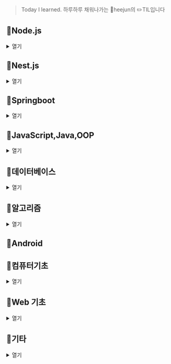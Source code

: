 
> Today I learned. 하루하루 채워나가는 :boy:heejun의 :pencil2:TIL입니다


## :pushpin:Node.js
<details markdown="1">
<summary>열기</summary>

- [20210817_WebSocket기본](https://github.com/gogoheejun/TIL/blob/main/node.js/01_WebSocket.md)
- [20210818_소켓IO](https://github.com/gogoheejun/TIL/blob/main/node.js/02_SocketIO.md)
- [20210818_카메라연결](https://github.com/gogoheejun/TIL/blob/main/node.js/03_%EC%B9%B4%EB%A9%94%EB%9D%BC%EC%97%B0%EA%B2%B0.md)
- [20210820_쿠키,세션](https://github.com/gogoheejun/TIL/blob/main/node.js/04_%EC%BF%A0%ED%82%A4%2C%EC%84%B8%EC%85%98.md)
- [20210820_미들웨어](https://github.com/gogoheejun/TIL/blob/main/node.js/05_%EB%AF%B8%EB%93%A4%EC%9B%A8%EC%96%B4.md)
- [20210903_엘리-validation](https://github.com/gogoheejun/TIL/blob/main/node.js/06_%EC%97%98%EB%A6%AC_validation.md)
- [20210903_엘리-Auth관련연습,적용](https://github.com/gogoheejun/TIL/blob/main/node.js/07_%EC%97%98%EB%A6%AC-Authentication%2CAuthorization%EC%97%B0%EC%8A%B5%2C%EC%A0%81%EC%9A%A9.md)  
- [20210904_엘리-configuration리팩토링](https://github.com/gogoheejun/TIL/tree/main/node.js)  

</details>

## :pushpin:Nest.js
<details markdown="1">
<summary>열기</summary>

- [20210821_개요](https://github.com/gogoheejun/TIL/blob/main/node.js/nest.js/udemy_ZeroToHero/00_%EA%B0%9C%EC%9A%94%2C%EC%84%B9%EC%85%982.md)  
- [20210822_Validation, Error Handling](https://github.com/gogoheejun/TIL/blob/main/node.js/nest.js/udemy_ZeroToHero/01_Validation%20and%20Error%20handling.md)
- [20210823_Data Persistence(with docker)](https://github.com/gogoheejun/TIL/blob/main/node.js/nest.js/udemy_ZeroToHero/02_Data%20Persistence(%EB%8F%84%EC%BB%A4%EC%82%AC%EC%9A%A9).md)  
- [20210824_Auth](https://github.com/gogoheejun/TIL/blob/main/node.js/nest.js/udemy_ZeroToHero/04_Auth.md)
- [20210825_Ownership and Restriction](https://github.com/gogoheejun/TIL/blob/main/node.js/nest.js/udemy_ZeroToHero/05_Task%20Ownership%20and%20Restriction.md)

</details>

## :pushpin:Springboot
<details markdown="1">
<summary>열기</summary>

- [20210713_스프링부트 기본원리01](https://github.com/gogoheejun/TIL/blob/main/java_spring/springboot_%EA%B8%B0%EB%B3%B8%EC%9B%90%EB%A6%AC(01).md)
- [20210714_스프링부트 기본원리02](https://github.com/gogoheejun/TIL/blob/main/java_spring/springboot_%EA%B8%B0%EB%B3%B8%EC%9B%90%EB%A6%AC(02).md)

<details markdown="1">
<summary>JPA</summary>

- [20210802_설치,시작하기](https://github.com/gogoheejun/TIL/blob/main/java_spring/jpa/00_%EC%84%A4%EC%B9%98%2C%EC%8B%9C%EC%9E%91%ED%95%98%EA%B8%B0.md)
- [20210802_영속성관리-내부동작방식](https://github.com/gogoheejun/TIL/blob/main/java_spring/jpa/01_%EC%98%81%EC%86%8D%EC%84%B1%EA%B4%80%EB%A6%AC-%EB%82%B4%EB%B6%80%EB%8F%99%EC%9E%91%EB%B0%A9%EC%8B%9D.md)  


</details>

<details markdown="1">
<summary>인스타만들기</summary>

- [YML파일이해하기](https://github.com/gogoheejun/TIL/blob/main/java_spring/%EC%9D%B8%EC%8A%A4%ED%83%80%EB%A7%8C%EB%93%A4%EA%B8%B0/YML%ED%8C%8C%EC%9D%BC%EC%9D%B4%ED%95%B4%ED%95%98%EA%B8%B0.md)
- [20210714_컨트롤러](https://github.com/gogoheejun/TIL/blob/main/java_spring/%EC%9D%B8%EC%8A%A4%ED%83%80%EB%A7%8C%EB%93%A4%EA%B8%B0/01_%EC%BB%A8%ED%8A%B8%EB%A1%A4%EB%9F%AC.md)
- [20210715_회원가입01](https://github.com/gogoheejun/TIL/blob/main/java_spring/%EC%9D%B8%EC%8A%A4%ED%83%80%EB%A7%8C%EB%93%A4%EA%B8%B0/02_%ED%9A%8C%EC%9B%90%EA%B0%80%EC%9E%85(1).md)
- [20210716_회원가입02](https://github.com/gogoheejun/TIL/blob/main/java_spring/%EC%9D%B8%EC%8A%A4%ED%83%80%EB%A7%8C%EB%93%A4%EA%B8%B0/03_%ED%9A%8C%EC%9B%90%EA%B0%80%EC%9E%85(2).md)
- [20210717_로그인](https://github.com/gogoheejun/TIL/blob/main/java_spring/%EC%9D%B8%EC%8A%A4%ED%83%80%EB%A7%8C%EB%93%A4%EA%B8%B0/04_%EB%A1%9C%EA%B7%B8%EC%9D%B8.md)
- [20210718_회원정보수정](https://github.com/gogoheejun/TIL/blob/main/java_spring/%EC%9D%B8%EC%8A%A4%ED%83%80%EB%A7%8C%EB%93%A4%EA%B8%B0/05_%ED%9A%8C%EC%9B%90%EC%A0%95%EB%B3%B4%EC%88%98%EC%A0%95.md)
- [20210723_구독하기api](https://github.com/gogoheejun/TIL/blob/main/java_spring/%EC%9D%B8%EC%8A%A4%ED%83%80%EB%A7%8C%EB%93%A4%EA%B8%B0/06_%EA%B5%AC%EB%8F%85%ED%95%98%EA%B8%B0api.md)
- [20210724_프로필페이지](https://github.com/gogoheejun/TIL/blob/main/java_spring/%EC%9D%B8%EC%8A%A4%ED%83%80%EB%A7%8C%EB%93%A4%EA%B8%B0/07_%ED%94%84%EB%A1%9C%ED%95%84%ED%8E%98%EC%9D%B4%EC%A7%80.md)
- [20210725_구독정보 뷰 렌더링](https://github.com/gogoheejun/TIL/blob/main/java_spring/%EC%9D%B8%EC%8A%A4%ED%83%80%EB%A7%8C%EB%93%A4%EA%B8%B0/08_%EA%B5%AC%EB%8F%85%EC%A0%95%EB%B3%B4%20%EB%B7%B0%20%EB%A0%8C%EB%8D%94%EB%A7%81.md)
- [20210726_스토리 페이지](https://github.com/gogoheejun/TIL/blob/main/java_spring/%EC%9D%B8%EC%8A%A4%ED%83%80%EB%A7%8C%EB%93%A4%EA%B8%B0/08_%EA%B5%AC%EB%8F%85%EC%A0%95%EB%B3%B4%20%EB%B7%B0%20%EB%A0%8C%EB%8D%94%EB%A7%81.md)
- [20210727_기타(인기페이지,프로필추가사항)](https://github.com/gogoheejun/TIL/blob/main/java_spring/%EC%9D%B8%EC%8A%A4%ED%83%80%EB%A7%8C%EB%93%A4%EA%B8%B0/11_%EA%B8%B0%ED%83%80-%EC%9D%B8%EA%B8%B0%ED%8E%98%EC%9D%B4%EC%A7%80%2C%ED%94%84%EB%A1%9C%ED%95%84%20%EC%B6%94%EA%B0%80%EC%82%AC%ED%95%AD.md)
- [20210729_댓글](https://github.com/gogoheejun/TIL/blob/main/java_spring/%EC%9D%B8%EC%8A%A4%ED%83%80%EB%A7%8C%EB%93%A4%EA%B8%B0/12_%EB%8C%93%EA%B8%80.md)
- [20210729_AOP처리](https://github.com/gogoheejun/TIL/blob/main/java_spring/%EC%9D%B8%EC%8A%A4%ED%83%80%EB%A7%8C%EB%93%A4%EA%B8%B0/13_AOP%EC%B2%98%EB%A6%AC.md)

</details>
</details>

## :pushpin:JavaScript,Java,OOP
<details markdown="1">
<summary>열기</summary>

<details markdown="1">
<summary>자바스크립트 정리</summary>
- [20210902_콜백,프로미스](https://github.com/gogoheejun/TIL/blob/main/javascript/Callback%2CPromise.md)      
</details>

<details markdown="1">
<summary>자바 정리</summary>

- [20210710_날짜와시간](https://github.com/gogoheejun/TIL/blob/main/java_basic/%EB%82%A0%EC%A7%9C%EC%99%80%EC%8B%9C%EA%B0%84.md)          
- [20210710_예외처리](https://github.com/gogoheejun/TIL/blob/main/java_basic/%EC%98%88%EC%99%B8%2C%EC%97%90%EB%9F%AC%EC%B2%98%EB%A6%AC.md)
- [20210710_접근제어자](https://github.com/gogoheejun/TIL/blob/main/java_basic/%EC%A0%91%EA%B7%BC%EC%A0%9C%EC%96%B4%EC%9E%90.md)
- [20210710_추상클래스_인터페이스](https://github.com/gogoheejun/TIL/blob/main/java_basic/%EC%B6%94%EC%83%81%ED%81%B4%EB%9E%98%EC%8A%A4_%EC%9D%B8%ED%84%B0%ED%8E%98%EC%9D%B4%EC%8A%A4.md)
- [20210710_상속,생성자](https://github.com/gogoheejun/TIL/blob/main/java_basic/%EC%83%81%EC%86%8D%2C%EC%83%9D%EC%84%B1%EC%9E%90.md)
- [20210710_캐스팅](https://github.com/gogoheejun/TIL/blob/main/java_basic/%EC%BA%90%EC%8A%A4%ED%8C%85.md)
- [20210710_컬렉션](https://github.com/gogoheejun/TIL/blob/main/java_basic/%EC%BB%AC%EB%A0%89%EC%85%98.md)

</details>

<details markdown="1">
<summary>자바 작동원리</summary>

- [20210712_jvm](https://github.com/gogoheejun/TIL/blob/main/java_basic/java_knowledge/20210712_jvm.md)
- [20210712_바이트코드](https://github.com/gogoheejun/TIL/blob/main/java_basic/java_knowledge/20210712_%EB%B0%94%EC%9D%B4%ED%8A%B8%EC%BD%94%EB%93%9C.md)
- [20210712_리플렉션(1)](https://github.com/gogoheejun/TIL/blob/main/java_basic/java_knowledge/20210712_%EB%A6%AC%ED%94%8C%EB%A0%89%EC%85%98(1).md)

</details>

<details markdown="1">
<summary>OOP</summary>

 - [20210712_객체는 기능으로 정의한다](https://github.com/gogoheejun/TIL/blob/main/java_basic/OOP/01_%EA%B0%9D%EC%B2%B4%EB%8A%94%EA%B8%B0%EB%8A%A5%EC%9C%BC%EB%A1%9C%EC%A0%95%EC%9D%98%ED%95%9C%EB%8B%A4.md)
 
</details>
</details>


## :pushpin:데이터베이스
<details markdown="1">
<summary>열기</summary>

<details markdown="1">
<summary>SQL</summary>

* [20210731_SQL중급문법](https://github.com/gogoheejun/TIL/blob/main/DB/sql%EC%A4%91%EA%B8%89%EB%AC%B8%EB%B2%95.md)

</details>

<details markdown="1">
<summary>RDBMS 모델링</summary>

- [20210730_RDBMS소개](https://github.com/gogoheejun/TIL/blob/main/DB/RDBMS%EB%AA%A8%EB%8D%B8%EB%A7%81/RDBMS%EC%86%8C%EA%B0%9C.md)     
- [20210731_1:M관계](https://github.com/gogoheejun/TIL/blob/main/DB/RDBMS모델링/01_1:M관계.md)    
- [20210801_1:M재귀적관계](https://github.com/gogoheejun/TIL/blob/main/DB/RDBMS%EB%AA%A8%EB%8D%B8%EB%A7%81/02_1:M%20%EC%9E%AC%EA%B7%80%EC%A0%81%EA%B4%80%EA%B3%84.md)    
- [20210801_M:N관계](https://github.com/gogoheejun/TIL/tree/main/DB/RDBMS%EB%AA%A8%EB%8D%B8%EB%A7%81)     
- [20210802 M:N,1:M연습문제01](https://github.com/gogoheejun/TIL/blob/main/DB/RDBMS%EB%AA%A8%EB%8D%B8%EB%A7%81/04_1:M%2CM:N%EA%B4%80%EA%B3%84%20%EC%97%B0%EC%8A%B5%EB%AC%B8%EC%A0%9C1.md)    
</details>

</details>

## :pushpin:알고리즘
<details markdown="1">
<summary>열기</summary>   

<details markdown="1">
<summary>자료구조</summary>

* [20210905_udemy_BigO](https://github.com/gogoheejun/TIL/blob/main/algorithm/20210905_udemy_BigO.md)   
* [20210905_udemy_LinkedList](https://github.com/gogoheejun/TIL/blob/main/algorithm/20210905_udemy_Linked%20Lists.md)  

</details>

<details markdown="1">
<summary>구현</summary>
       
* [20210706_k번째약수](https://github.com/gogoheejun/algorithm/tree/main/%EC%84%B9%EC%85%98%202/1.%20k%EB%B2%88%EC%A7%B8%20%EC%95%BD%EC%88%98)
* [k번째 수](https://github.com/gogoheejun/algorithm/tree/main/%EC%84%B9%EC%85%98%202/2.%20K%EB%B2%88%EC%A7%B8%20%EC%88%98)
* [k번째 큰수](https://github.com/gogoheejun/algorithm/tree/main/%EC%84%B9%EC%85%98%202/3.%20k%EB%B2%88%EC%A7%B8%20%ED%81%B0%20%EC%88%98)
* [20210707_대표값](https://github.com/gogoheejun/algorithm/tree/main/%EC%84%B9%EC%85%98%202/4.%20%EB%8C%80%ED%91%9C%EA%B0%92)
* [20210707_정다면체](https://github.com/gogoheejun/algorithm/tree/main/%EC%84%B9%EC%85%98%202/5.%20%EC%A0%95%EB%8B%A4%EB%A9%B4%EC%B2%B4)
* [20210707_자릿수합](https://github.com/gogoheejun/algorithm/tree/main/%EC%84%B9%EC%85%98%202/6.%20%EC%9E%90%EB%A6%BF%EC%88%98%EC%9D%98%20%ED%95%A9)
* [20210707_소수(에라토스테네스체)](https://github.com/gogoheejun/algorithm/tree/main/%EC%84%B9%EC%85%98%202/7.%20%EC%86%8C%EC%88%98(%EC%97%90%EB%9D%BC%ED%86%A0%EC%8A%A4%ED%85%8C%EB%84%A4%EC%8A%A4%20%EC%B2%B4))
* [20210707_뒤집은소수](https://github.com/gogoheejun/algorithm/tree/main/%EC%84%B9%EC%85%98%202/8.%20%EB%92%A4%EC%A7%91%EC%9D%80%20%EC%86%8C%EC%88%98)
* [20210707_주사위게임](https://github.com/gogoheejun/algorithm/tree/main/%EC%84%B9%EC%85%98%202/9.%20%EC%A3%BC%EC%82%AC%EC%9C%84%20%EA%B2%8C%EC%9E%84)


</details>

<details markdown="1">
<summary>탐색</summary>

* [20210708_회문문자열검사](https://github.com/gogoheejun/algorithm/tree/main/%EC%84%B9%EC%85%98%203/1.%20%ED%9A%8C%EB%AC%B8%20%EB%AC%B8%EC%9E%90%EC%97%B4%20%EA%B2%80%EC%82%AC)
* [20210708_숫자만 추출](https://github.com/gogoheejun/algorithm/tree/main/%EC%84%B9%EC%85%98%203/2.%20%EC%88%AB%EC%9E%90%EB%A7%8C%20%EC%B6%94%EC%B6%9C)
* [20210708_카드역배치](https://github.com/gogoheejun/algorithm/tree/main/%EC%84%B9%EC%85%98%203/3.%20%EC%B9%B4%EB%93%9C%20%EC%97%AD%EB%B0%B0%EC%B9%98)
* [20210708_두 리스트합치기](https://github.com/gogoheejun/algorithm/tree/main/%EC%84%B9%EC%85%98%203/4.%20%EB%91%90%20%EB%A6%AC%EC%8A%A4%ED%8A%B8%20%ED%95%A9%EC%B9%98%EA%B8%B0)
* [20210708_수들의 합](https://github.com/gogoheejun/algorithm/tree/main/%EC%84%B9%EC%85%98%203/5.%20%EC%88%98%EB%93%A4%EC%9D%98%20%ED%95%A9)
* [20210709_격자판최대합](https://github.com/gogoheejun/algorithm/tree/main/%EC%84%B9%EC%85%98%203/6.%20%EA%B2%A9%EC%9E%90%ED%8C%90%20%EC%B5%9C%EB%8C%80%ED%95%A9)
* [20210709_사과나무](https://github.com/gogoheejun/algorithm/tree/main/%EC%84%B9%EC%85%98%203/7.%20%EC%82%AC%EA%B3%BC%EB%82%98%EB%AC%B4)
* [20210709_곶감](https://github.com/gogoheejun/algorithm/tree/main/%EC%84%B9%EC%85%98%203/8.%20%EA%B3%B3%EA%B0%90)
* [20210709_봉우리](https://github.com/gogoheejun/algorithm/tree/main/%EC%84%B9%EC%85%98%203/9.%20%EB%B4%89%EC%9A%B0%EB%A6%AC)
* [20210709_스도쿠검사](https://github.com/gogoheejun/algorithm/tree/main/%EC%84%B9%EC%85%98%203/10.%20%EC%8A%A4%EB%8F%84%EC%BF%A0%20%EA%B2%80%EC%82%AC)
* [20210709_격자판회문수](https://github.com/gogoheejun/algorithm/tree/main/%EC%84%B9%EC%85%98%203/11.%20%EA%B2%A9%EC%9E%90%ED%8C%90%20%ED%9A%8C%EB%AC%B8%EC%88%98)
</details>

<details markdown="1">
<summary>결정알고리즘(이분탐색)</summary>

- [20210710_이분검색](https://github.com/gogoheejun/algorithm/tree/main/%EC%84%B9%EC%85%98%204/1.%20%EC%9D%B4%EB%B6%84%EA%B2%80%EC%83%89)       
- [20210710_랜선자르기](https://github.com/gogoheejun/algorithm/tree/main/%EC%84%B9%EC%85%98%204/2.%20%EB%9E%9C%EC%84%A0%EC%9E%90%EB%A5%B4%EA%B8%B0)    
- [20210710_뮤직비디오](https://github.com/gogoheejun/algorithm/tree/main/%EC%84%B9%EC%85%98%204/3.%20%EB%AE%A4%EC%A7%81%EB%B9%84%EB%94%94%EC%98%A4)    
- [20210710_마구간정하기](https://github.com/gogoheejun/algorithm/tree/main/%EC%84%B9%EC%85%98%204/4.%20%EB%A7%88%EA%B5%AC%EA%B0%84%20%EC%A0%95%ED%95%98%EA%B8%B0)     

</details>

<details markdown="1">
<summary>그리디</summary>

- [20210710_회의실배정](https://github.com/gogoheejun/algorithm/tree/main/%EC%84%B9%EC%85%98%204/5.%20%ED%9A%8C%EC%9D%98%EC%8B%A4%20%EB%B0%B0%EC%A0%95)        
- [20210710_씨름선수](https://github.com/gogoheejun/algorithm/tree/main/%EC%84%B9%EC%85%98%204/6.%20%EC%94%A8%EB%A6%84%EC%84%A0%EC%88%98)              
- [20210711_창고정리](https://github.com/gogoheejun/algorithm/tree/main/%EC%84%B9%EC%85%98%204/7.%20%EC%B0%BD%EA%B3%A0%20%EC%A0%95%EB%A6%AC)
- [20210711_침몰하는타이타닉](https://github.com/gogoheejun/algorithm/tree/main/%EC%84%B9%EC%85%98%204/8.%20%EC%B9%A8%EB%AA%B0%ED%95%98%EB%8A%94%20%ED%83%80%EC%9D%B4%ED%83%80%EB%8B%89)
- [20210711_증가수열만들기](https://github.com/gogoheejun/algorithm/tree/main/%EC%84%B9%EC%85%98%204/9.%20%EC%A6%9D%EA%B0%80%EC%88%98%EC%97%B4%20%EB%A7%8C%EB%93%A4%EA%B8%B0)
- [20210712_역수열](https://github.com/gogoheejun/algorithm/tree/main/%EC%84%B9%EC%85%98%204/10.%20%EC%97%AD%EC%88%98%EC%97%B4)

</details>

<details markdown="1">
<summary>자료구조</summary>

- [20210713_스택_가장큰수](https://github.com/gogoheejun/algorithm/tree/main/%EC%84%B9%EC%85%98%205/1.%20%EA%B0%80%EC%9E%A5%20%ED%81%B0%20%EC%88%98)
- [20210713_스택_()문제](https://github.com/gogoheejun/algorithm/tree/main/%EC%84%B9%EC%85%98%205/2.%20%EC%87%A0%EB%A7%89%EB%8C%80%EA%B8%B0)

</details>

<details markdown="1">
<summary>완전탐색</summary>

- [20210715_파이썬전역,지역변수](https://github.com/gogoheejun/TIL/blob/main/algorithm/%ED%8C%8C%EC%9D%B4%EC%8D%AC%EC%A0%84%EC%97%AD%2C%EC%A7%80%EC%97%AD%EB%B3%80%EC%88%98.md)

</details>
</details>

## :pushpin:Android


## :pushpin:컴퓨터기초
<details markdown="1">
<summary>열기</summary>

* [20210705_트랜지스터,계산기](https://github.com/gogoheejun/TIL/blob/main/cs/transiter_calculater.md)
* [20210706_표현,하드웨어,언어특징](https://github.com/gogoheejun/TIL/blob/main/cs/20210706_%ED%91%9C%ED%98%84%EB%B0%A9%EC%8B%9D%2C%ED%95%98%EB%93%9C%EC%9B%A8%EC%96%B4%2C%EC%96%B8%EC%96%B4%ED%8A%B9%EC%A7%95.md)
* [20210730_리눅스기초01](https://github.com/gogoheejun/TIL/blob/main/cs/Linux%EA%B8%B0%EC%B4%8801.md)
* [20210731_리눅스기초02](https://github.com/gogoheejun/TIL/blob/main/cs/Linux%EA%B8%B0%EC%B4%8802.md)
* [20210801_리눅스기초03](https://github.com/gogoheejun/TIL/blob/main/cs/Linux%EA%B8%B0%EC%B4%8803.md)
* [20210827_JWT를 위한 배경지식](https://github.com/gogoheejun/TIL/blob/main/cs/TCP%2COSI%2CRSA%20for%20JWT.md)
* [20210830_http-1](https://github.com/gogoheejun/TIL/blob/main/cs/http/%EC%9A%94%EC%95%BD(tcp%2Cip%2Chttp%20method%2C%20status).md)
* [20210831_http-2](https://github.com/gogoheejun/TIL/blob/main/cs/http/%EC%9A%94%EC%95%BD2(%ED%97%A4%EB%8D%94).md)
</details>

## :pushpin:Web 기초
<details markdown="1">
<summary>열기</summary>

* [20210705_ajax(jquery활용)](https://github.com/gogoheejun/TIL/blob/main/basicWeb/html%2Ccss%2Cjs/20210705_jquery%2Cajax%2Cjson%ED%8C%8C%EC%8B%B1.md)
* [20210706_api활용,크롤링,몽고db](https://github.com/gogoheejun/TIL/blob/main/basicWeb/20210707_api%2C%ED%81%AC%EB%A1%A4%EB%A7%81%2Cmongodb%EA%B8%B0%EC%B4%88.md)
* [20210707_flask로 서버연습](https://github.com/gogoheejun/TIL/blob/main/basicWeb/20210708_flask%EB%A1%9C%EC%9B%B9%EB%A7%8C%EB%93%A4%EA%B8%B0.md)
* [20210708_서버배포](https://github.com/gogoheejun/TIL/blob/main/basicWeb/%EC%84%9C%EB%B2%84%EC%97%90%EC%98%AC%EB%A6%AC%EA%B8%B0.md)

</details>



## :pushpin:기타
<details markdown="1">
<summary>열기</summary>

* [20210702마크다운 기본](https://github.com/gogoheejun/TIL/blob/main/etc/20210702%EB%A7%88%ED%81%AC%EB%8B%A4%EC%9A%B4.md)
* [20210703git기본](https://github.com/gogoheejun/TIL/blob/main/etc/20210703git.md)
* [20210704_깃허브블로그만들기](https://github.com/gogoheejun/TIL/blob/main/etc/20210704_blog.md)
* [20210904_정규표현식](https://github.com/gogoheejun/TIL/blob/main/etc/20210904_%EC%A0%95%EA%B7%9C%ED%91%9C%ED%98%84%EC%8B%9D.md)  
</details>
